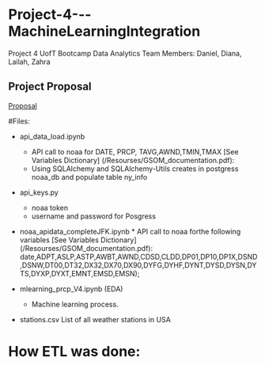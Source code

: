 # Project-4---MachineLearningIntegration
Project 4 UofT Bootcamp Data Analytics
Team Members: Daniel, Diana, Lailah, Zahra

## Project Proposal

[Proposal](/project_4_Proposal.pdf)


#Files:

* api_data_load.ipynb 
    * API call to noaa for DATE, PRCP, TAVG,AWND,TMIN,TMAX [See Variables Dictionary] (/Resourses/GSOM_documentation.pdf):
    * Using SQLAlchemy and SQLAlchemy-Utils creates in postgress noaa_db and populate table ny_info 
* api_keys.py
    * noaa token
    * username and password for Posgress
     
* noaa_apidata_completeJFK.ipynb
        * API call to noaa forthe following variables [See Variables Dictionary] (/Resourses/GSOM_documentation.pdf): date,ADPT,ASLP,ASTP,AWBT,AWND,CDSD,CLDD,DP01,DP10,DP1X,DSND,DSNW,DT00,DT32,DX32,DX70,DX90,DYFG,DYHF,DYNT,DYSD,DYSN,DYTS,DYXP,DYXT,EMNT,EMSD,EMSN);
* mlearning_prcp_V4.ipynb (EDA)
    * Machine learning process.

* stations.csv
    List of all weather stations in USA
     
# How ETL was done:
 
